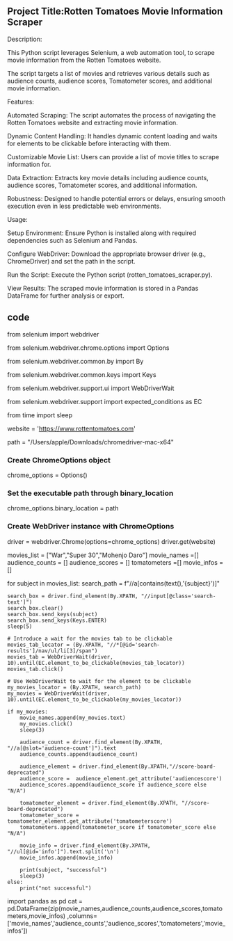 ## Project Title:Rotten Tomatoes Movie Information Scraper

Description:

This Python script leverages Selenium, a web automation tool, to scrape movie information from the Rotten Tomatoes website.

The script targets a list of movies and retrieves various details such as audience counts, audience scores, Tomatometer scores, and additional movie information.

Features:

Automated Scraping: The script automates the process of navigating the Rotten Tomatoes website and extracting movie information.

Dynamic Content Handling: It handles dynamic content loading and waits for elements to be clickable before interacting with them.

Customizable Movie List: Users can provide a list of movie titles to scrape information for.

Data Extraction: Extracts key movie details including audience counts, audience scores, Tomatometer scores, and additional information.

Robustness: Designed to handle potential errors or delays, ensuring smooth execution even in less predictable web environments.

Usage:

Setup Environment: Ensure Python is installed along with required dependencies such as Selenium and Pandas.

Configure WebDriver: Download the appropriate browser driver (e.g., ChromeDriver) and set the path in the script.

Run the Script: Execute the Python script (rotten_tomatoes_scraper.py).

View Results: The scraped movie information is stored in a Pandas DataFrame for further analysis or export.


## code 

from selenium import webdriver

from selenium.webdriver.chrome.options import Options

from selenium.webdriver.common.by import By

from selenium.webdriver.common.keys import Keys

from selenium.webdriver.support.ui import WebDriverWait

from selenium.webdriver.support import expected_conditions as EC

from time import sleep

website = 'https://www.rottentomatoes.com'

path = "/Users/apple/Downloads/chromedriver-mac-x64"

### Create ChromeOptions object
chrome_options = Options()

### Set the executable path through binary_location
chrome_options.binary_location = path

### Create WebDriver instance with ChromeOptions
driver = webdriver.Chrome(options=chrome_options)
driver.get(website)

movies_list = ["War","Super 30","Mohenjo Daro"]
movie_names =[]
audience_counts = []
audience_scores = []
tomatometers =[]
movie_infos = []

for subject in movies_list:
    search_path = f"//a[contains(text(),'{subject}')]"

    search_box = driver.find_element(By.XPATH, "//input[@class='search-text']")
    search_box.clear()
    search_box.send_keys(subject)
    search_box.send_keys(Keys.ENTER)
    sleep(5)

    # Introduce a wait for the movies tab to be clickable
    movies_tab_locator = (By.XPATH, "//*[@id='search-results']/nav/ul/li[3]/span")
    movies_tab = WebDriverWait(driver, 10).until(EC.element_to_be_clickable(movies_tab_locator))
    movies_tab.click()

    # Use WebDriverWait to wait for the element to be clickable
    my_movies_locator = (By.XPATH, search_path)
    my_movies = WebDriverWait(driver, 10).until(EC.element_to_be_clickable(my_movies_locator))

    if my_movies:
        movie_names.append(my_movies.text)
        my_movies.click()
        sleep(3)

        audience_count = driver.find_element(By.XPATH, "//a[@slot='audience-count']").text
        audience_counts.append(audience_count)
        
        audience_element = driver.find_element(By.XPATH,"//score-board-deprecated")
        audience_score =  audience_element.get_attribute('audiencescore')
        audience_scores.append(audience_score if audience_score else "N/A")

        tomatometer_element = driver.find_element(By.XPATH, "//score-board-deprecated")
        tomatometer_score = tomatometer_element.get_attribute('tomatometerscore')
        tomatometers.append(tomatometer_score if tomatometer_score else "N/A")

        movie_info = driver.find_element(By.XPATH, "//ul[@id='info']").text.split('\n')
        movie_infos.append(movie_info)

        print(subject, "successful")
        sleep(3)
    else:
        print("not successful")

import pandas as pd
cat = pd.DataFrame(zip(movie_names,audience_counts,audience_scores,tomatometers,movie_infos)
                  ,columns=['movie_names','audience_counts','audience_scores','tomatometers','movie_infos'])





